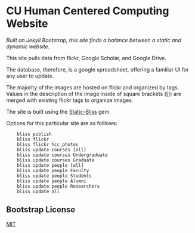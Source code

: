 CU Human Centered Computing Website
=====================================
_Built on Jekyll Bootstrap, this site finds a balance between a static and dynamic website._

This site pulls data from flickr, Google Scholar, and Google Drive.

The database, therefore, is a google spreadsheet, offering a familiar UI for any user to update.

The majority of the images are hosted on flickr and organized by tags.  Values in the description of the image inside of square brackets ([]) are merged with existing flickr tags to organize images.

The site is built using the [Static-Bliss](http://github.com/jenningsanderson/Static-Bliss) gem.

Options for this particular site are as folllows:

````
	bliss publish
	bliss flickr
	bliss flickr hcc_photos
	bliss update courses [all]
	bliss update courses Undergraduate
	bliss update courses Graduate
	bliss update people [all]
	bliss update people Faculty
	bliss update people Students
	bliss update people Alumni
	bliss update people Researchers
	bliss update all
`````




## Bootstrap License
[MIT](http://opensource.org/licenses/MIT)
